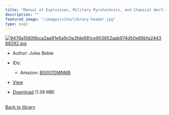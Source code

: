 ```yaml
---
title: "Manual of Explosives, Military Pyrotechnics, and Chemical Warfare Agents : Composition, Properties, Uses"
description: ""
featured_image: "/images/site/library-header.jpg"
type: page
---
```


<a href="https://drive.google.com/uc?export=view&id=1t4Ca7pOLvFrc51v_D_dpNky3WDZwQ5Rn" target="_blank">![9476a15606bca2aa91e6a9c0a3fde681ce903652aab974d50e89bfa244388292.jpg](https://drive.google.com/uc?export=view&id=1jjDa8ChixDDBLjJ4vBDzzobdZLa1_dXK)</a>
* Author: Jules Bebie
* IDs:
  * Amazon: <a href="https://www.amazon.com/dp/B0007DMNM8" target="_blank">B0007DMNM8</a>
* <a href="https://drive.google.com/uc?export=view&id=1t4Ca7pOLvFrc51v_D_dpNky3WDZwQ5Rn" target="_blank">View</a>

* [Download](https://drive.google.com/uc?export=download&id=1t4Ca7pOLvFrc51v_D_dpNky3WDZwQ5Rn) (1.39 MB)

<br />[Back to library](/library/)
